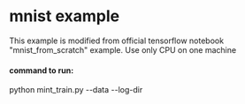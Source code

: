 # mnist example

This example is modified from official tensorflow notebook "mnist_from_scratch" example. Use only CPU on  one machine

#### command to run:

python mint_train.py --data <mnist data> --log-dir <log dir>




